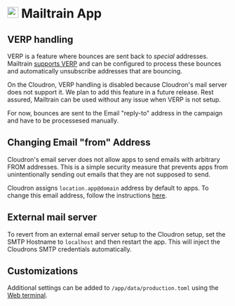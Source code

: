 # <img src="/documentation/img/mailtrain-logo.png" width="25px"> Mailtrain App

## VERP handling

VERP is a feature where bounces are sent back to _special_ addresses.
Mailtrain [supports VERP](https://github.com/Mailtrain-org/mailtrain#5-set-up-verp)
and can be configured to process these bounces and automatically unsubscribe
addresses that are bouncing.

On the Cloudron, VERP handling is disabled because Cloudron's mail server
does not support it. We plan to add this feature in a future release. Rest
assured, Mailtrain can be used without any issue when VERP is not setup.

For now, bounces are sent to the Email "reply-to" address in the campaign
and have to be processesed manually.

## Changing Email "from" Address

Cloudron's email server does not allow apps to send emails with arbitrary
FROM addresses. This is a simple security measure that prevents apps from
unintentionally sending out emails that they are not supposed to send.

Cloudron assigns `location.app@domain` address by default to apps.
To change this email address, follow the instructions [here](email/#changing-the-from-address-of-an-app).

## External mail server

To revert from an external email server setup to the Cloudron setup,
set the SMTP Hostname to `localhost` and then restart the app.
This will inject the Cloudrons SMTP credentials automatically.

## Customizations
 
Additional settings can be added to `/app/data/production.toml` using
the [Web terminal](/documentation/apps#web-terminal).

